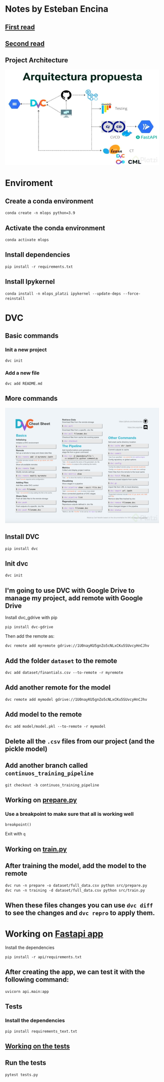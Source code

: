 # Notes by Esteban Encina
## [First read](https://ml-ops.org/content/end-to-end-ml-workflow)

## [Second read](https://ml-ops.org/content/three-levels-of-ml-software)

## Project Architecture
![Image](images/project-image.png)

# Enviroment
## Create a conda environment
```
conda create -n mlops python=3.9
```
## Activate the conda environment
```
conda activate mlops
```
## Install dependencies
```
pip install -r requirements.txt
```
## Install Ipykernel
```
conda install -n mlops_platzi ipykernel --update-deps --force-reinstall
```
# DVC
## Basic commands
### Init a new project
```
dvc init
```
### Add a new file
```
dvc add README.md
```
## More commands
![](images/dvc-sheet.png)

## Install DVC
```
pip install dvc
```
## Init dvc
```
dvc init
```
## I'm going to use DVC with Google Drive to manage my project, add remote with Google Drive
Install dvc_gdrive with pip
```
pip install dvc-gdrive
```
Then add the remote as:
```
dvc remote add myremote gdrive://1U0nayKU5gnZo5cNLxCKu5SUvcyHnCJhv
```
## Add the folder `dataset` to the remote
```
dvc add dataset/finantials.csv --to-remote -r myremote
```
## Add another remote for the model
```
dvc remote add mymodel gdrive://1U0nayKU5gnZo5cNLxCKu5SUvcyHnCJhv
```
## Add model to the remote
```
dvc add model/model.pkl --to-remote -r mymodel
```
## Delete all the `.csv` files from our project (and the pickle model)

## Add another branch called `continuos_training_pipeline`
```
git checkout -b continuos_training_pipeline
```
## Working on [prepare.py](src/prepare.py)
### Use a breakpoint to make sure that all is working well
```
breakpoint()
```
Exit with `q`
## Working on [train.py](src/train.py)
## After training the model, add the model to the remote
```
dvc run -n prepare -o dataset/full_data.csv python src/prepare.py
dvc run -n training -d dataset/full_data.csv python src/train.py
```
## When these files changes you can use `dvc diff` to see the changes and `dvc repro` to apply them.

# Working on [Fastapi app](api)
Install the dependencies
```
pip install -r api/requirements.txt
```
## After creating the app, we can test it with the following command:
```
uvicorn api.main:app
```
## Tests
### Install the dependencies
```
pip install requirements_text.txt
```
## [Working on the tests](tests.py)
## Run the tests
```
pytest tests.py
```
